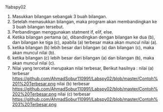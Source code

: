 ?labspy02
1. Masukkan bilangan sebangak 3 buah bilangan.
2. Setelah memasukkan bilangan, maka program akan membandingkan ke 3 buah bilangan tersebut.
3. Perbandingan menggunakan statment if, elif, else.
4. Ketika bilangan pertama (a), dibandingkan dengan bilangan ke dua (b), dan bilangan ke tiga (c), apabila (a) terbesar maka akan muncul nilai (a).
5. ketika bilangan (b) lebih besar dari bilangan (a) dan bilangan (c), maka akan muncul nilai (b).
6. ketika bilangan (c) lebih besar dari bilangan (a) dan bilangan (b), maka akan muncul nilai (c).
7. Nilai yang tercetak merupakan nilai terbesar, Berikut hasilnya :
nilai (a) terbesar
https://github.com/AhmadSobur110991/Labspy02/blob/master/Contoh%201%20Terbesar.png
nilai (b) terbesar
https://github.com/AhmadSobur110991/Labspy02/blob/master/Contoh%202%20Terbesar.png
nilai (c) terbesar
https://github.com/AhmadSobur110991/Labspy02/blob/master/Contoh%203%20Terbesar.png
